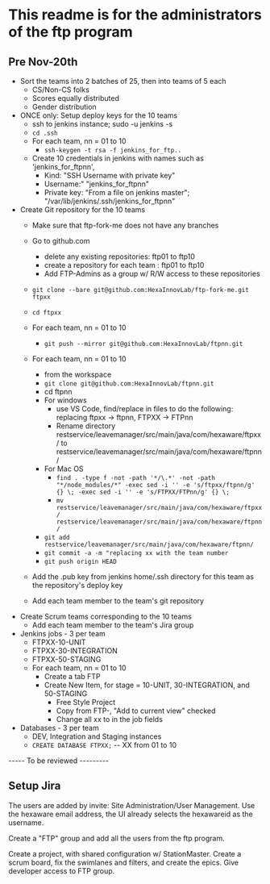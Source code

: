 # This readme is for the administrators of the ftp program

## Pre Nov-20th

  * Sort the teams into 2 batches of 25, then into teams of 5 each
    * CS/Non-CS folks
    * Scores equally distributed
    * Gender distribution
  * ONCE only: Setup deploy keys for the 10 teams
    * ssh to jenkins instance; sudo -u jenkins -s
    * `cd .ssh`
    * For each team, nn = 01 to 10
      * `ssh-keygen -t rsa -f jenkins_for_ftp..`
    * Create 10 credentials in jenkins with names such as 'jenkins_for_ftpnn',
      * Kind: "SSH Username with private key"
      * Username:" "jenkins_for_ftpnn"
      * Private key: "From a file on jenkins master"; "/var/lib/jenkins/.ssh/jenkins_for_ftpnn"
  * Create Git repository for the 10 teams
    * Make sure that ftp-fork-me does not have any branches
    * Go to github.com
      * delete any existing repositories: ftp01 to ftp10
      * create a repository for each team : ftp01 to ftp10
      * Add FTP-Admins as a group w/ R/W access to these repositories
    * `git clone --bare git@github.com:HexaInnovLab/ftp-fork-me.git ftpxx`
    * `cd ftpxx`
    * For each team, nn = 01 to 10
      * `git push --mirror git@github.com:HexaInnovLab/ftpnn.git`
    * For each team, nn = 01 to 10
      * from the workspace
      * `git clone git@github.com:HexaInnovLab/ftpnn.git`
      * cd ftpnn
      * For windows
        * use VS Code, find/replace in files to do the following: replacing ftpxx -> ftpnn, FTPXX -> FTPnn
        * Rename directory restservice/leavemanager/src/main/java/com/hexaware/ftpxx/ to restservice/leavemanager/src/main/java/com/hexaware/ftpnn/
      * For Mac OS
        * `find . -type f -not -path '*/\.*' -not -path "*/node_modules/*" -exec sed -i '' -e 's/ftpxx/ftpnn/g' {} \; -exec sed -i '' -e 's/FTPXX/FTPnn/g' {} \;
`
        * `mv restservice/leavemanager/src/main/java/com/hexaware/ftpxx/ restservice/leavemanager/src/main/java/com/hexaware/ftpnn/`
      * `git add restservice/leavemanager/src/main/java/com/hexaware/ftpnn/`
      * `git commit -a -m "replacing xx with the team number`
      * `git push origin HEAD`
      
    * Add the .pub key from jenkins home/.ssh directory for this team as the repository's deploy key
    * Add each team member to the team's git repository
  * Create Scrum teams corresponding to the 10 teams
    * Add each team member to the team's Jira group    
  * Jenkins jobs - 3 per team
    * FTPXX-10-UNIT
    * FTPXX-30-INTEGRATION
    * FTPXX-50-STAGING
    * For each team, nn = 01 to 10
      * Create a tab FTP<nn>
      * Create New Item, for stage = 10-UNIT, 30-INTEGRATION, and 50-STAGING
        * Free Style Project
        * Copy from FTP<nn>-<stage>, "Add to current view" checked
        * Change all xx to <nn> in the job fields  
  * Databases - 3 per team
    * DEV, Integration and Staging instances
    * `CREATE DATABASE FTPXX;` -- XX from 01 to 10

----- To be reviewed ---------

## Setup Jira

The users are added by invite: Site Administration/User Management. Use the hexaware email address, the UI already selects the hexawareid as the username.

Create a "FTP" group and add all the users from the ftp program.

Create a project, with shared configuration w/ StationMaster. Create a scrum board, fix the swimlanes and filters, and create the epics. Give developer access to FTP group.
